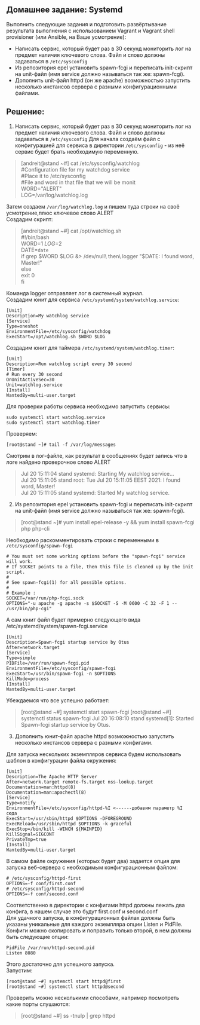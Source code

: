 ## Домашнее задание: Systemd

Выполнить следующие задания и подготовить развёртывание результата выполнения с использованием Vagrant и Vagrant shell provisioner (или Ansible, на Ваше усмотрение):
- Написать сервис, который будет раз в 30 секунд мониторить лог на предмет наличия ключевого слова. Файл и слово должны задаваться в `/etc/sysconfig`
- Из репозитория epel установить spawn-fcgi и переписать init-скрипт на unit-файл (имя service должно называться так же: spawn-fcgi).
- Дополнить unit-файл httpd (он же apache) возможностью запустить несколько инстансов сервера с разными конфигурационными файлами.
## Решение:
1. Написать сервис, который будет раз в 30 секунд мониторить лог на предмет наличия ключевого слова. Файл и слово должны задаваться в `/etc/sysconfig`
Для начала создаём файл с конфигурацией для сервиса в директории `/etc/sysconfig` - из неё сервис будет брать необходимую переменную.
>[andreit@stand ~#] cat /etc/sysconfig/watchlog\
>#Configuration file for my watchdog service\
>#Place it to /etc/sysconfig\
>#File and word in that file that we will be monit\
>WORD="ALERT"\
>LOG=/var/log/watchlog.log

Затем создаем `/var/log/watchlog.log` и пишем туда строки на своё усмотрение,плюс ключевое слово ALERT\
Создадим скрипт:

>[andreit@stand ~#] cat /opt/watchlog.sh\
>#!/bin/bash\
>WORD=$1\
>LOG=$2\
>DATE=`date`\
>if grep $WORD $LOG &> /dev/null\
>then\
>  logger "$DATE: I found word, Master!"\
>else\
>  exit 0\
>fi

Команда logger отправляет лог в системный журнал.\
Создадим юнит для сервиса `/etc/systemd/system/watchlog.service`: 
```
[Unit]
Description=My watchlog service
[Service]
Type=oneshot
EnvironmentFile=/etc/sysconfig/watchdog
ExecStart=/opt/watchlog.sh $WORD $LOG
```

Создадим юнит для таймера `/etc/systemd/system/watchlog.timer`:
```
[Unit]
Description=Run watchlog script every 30 second
[Timer]
# Run every 30 second
OnUnitActiveSec=30
Unit=watchlog.service
[Install]
WantedBy=multi-user.target
```

Для проверки работы сервиса необходимо запустить сервисы:
```
sudo systemctl start watchlog.service
sudo systemctl start watchlog.timer
```
Проверяем:
```
[root@stand ~]# tail -f /var/log/messages
```
Смотрим в лог-файле, как результат в сообщениях будет запись что в логе найдено проверочное слово ALERT

>Jul 20 15:11:04 stand systemd: Starting My watchlog service...\
>Jul 20 15:11:05 stand root: Tue Jul 20 15:11:05 EEST 2021: I found word, Master!\
>Jul 20 15:11:05 stand systemd: Started My watchlog service.

2. Из репозитория epel установить spawn-fcgi и переписать init-скрипт на unit-файл (имя service должно называться так же: spawn-fcgi).

>[root@stand ~]# yum install epel-release -y && yum install spawn-fcgi php php-cli

Необходимо раскомментировать строки с переменными в `/etc/sysconfig/spawn-fcgi`
```
# You must set some working options before the "spawn-fcgi" service will work.
# If SOCKET points to a file, then this file is cleaned up by the init script.
#
# See spawn-fcgi(1) for all possible options.
#
# Example :
SOCKET=/var/run/php-fcgi.sock
OPTIONS="-u apache -g apache -s $SOCKET -S -M 0600 -C 32 -F 1 -- /usr/bin/php-cgi"
```
А сам юнит файл будет примерно следующего вида /etc/systemd/system/spawn-fcgi.service
```
[Unit]
Description=Spawn-fcgi startup service by Otus
After=network.target
[Service]
Type=simple
PIDFile=/var/run/spawn-fcgi.pid
EnvironmentFile=/etc/sysconfig/spawn-fcgi
ExecStart=/usr/bin/spawn-fcgi -n $OPTIONS
KillMode=process
[Install]
WantedBy=multi-user.target
```

Убеждаемся что все успешно работает:
>[root@stand ~#] systemctl start spawn-fcgi
>[root@stand ~#] systemctl status spawn-fcgi
>Jul 20 16:08:10 stand systemd[1]: Started Spawn-fcgi startup service by Otus.

3. Дополнить юнит-файл apache httpd возможностью запустить несколько инстансов сервера с разными конфигами.

Для запуска нескольких экземпляров сервиса будем использовать шаблон в конфигурации файла окружения:
```
[Unit]
Description=The Apache HTTP Server
After=network.target remote-fs.target nss-lookup.target
Documentation=man:httpd(8)
Documentation=man:apachectl(8)
[Service]
Type=notify
EnvironmentFile=/etc/sysconfig/httpd-%I <------добавим параметр %I сюда
ExecStart=/usr/sbin/httpd $OPTIONS -DFOREGROUND
ExecReload=/usr/sbin/httpd $OPTIONS -k graceful
ExecStop=/bin/kill -WINCH ${MAINPID}
KillSignal=SIGCONT
PrivateTmp=true
[Install]
WantedBy=multi-user.target
```
В самом файле окружения (которых будет два) задается опция для запуска веб-сервера с необходимым конфигурационным файлом:
```
# /etc/sysconfig/httpd-first
OPTIONS=-f conf/first.conf
# /etc/sysconfig/httpd-second
OPTIONS=-f conf/second.conf
```
Соответственно в директории с конфигами httpd должны лежать два конфига, в нашем случае это будут first.conf и second.conf\
Для удачного запуска, в конфигурационных файлах должны быть указаны уникальные для каждого экземпляра опции Listen и PidFile.\
Конфиги можно скопировать и поправить только второй, в нем должны быть следующие опции:
```
PidFile /var/run/httpd-second.pid
Listen 8080
```
Этого достаточно для успешного запуска.\
Запустим:
```
[root@stand ~#] systemctl start httpd@first
[root@stand ~#] systemctl start httpd@second
```
Проверить можно несколькими способами, например посмотреть какие порты слушаются:
>[root@stand ~#] ss -tnulp | grep httpd

